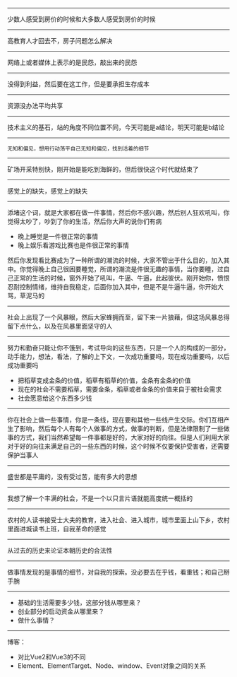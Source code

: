 -----

少数人感受到房价的时候和大多数人感受到房价的时候

----

高教育人才回去不，房子问题怎么解决

-----

网络上或者媒体上表示的是民怨，敲出来的民怨

-----

没得到利益，然后要在这工作，但是要承担生存成本

-----

资源没办法平均共享

----

技术主义的基石，站的角度不同位置不同，今天可能是a结论，明天可能是b结论

------

`无知和偏见，想用行动荡平自己无知和偏见，找到活着的细节`

-----

矿场开采特别快，刚开始是能吃到海鲜的，但后很快这个时代就结束了

------

感觉上的缺失，感觉上的缺失

-----

添堵这个词，就是大家都在做一件事情，然后你不感兴趣，然后别人狂欢吼叫，你觉得太吵了，吵到了你的生活，然后你大声的说你们有病

- 晚上睡觉是一件很正常的事情
- 晚上娱乐看游戏比赛也是件很正常的事情

然后你发现看比赛成为了一种所谓的潮流的时候，大家不管出于什么目的，加入其中。你觉得晚上自己很困要睡觉，所谓的潮流是件很无趣的事情，当你要睡，过自己正常的生活的时候，窗外开始了吼叫，牛逼、牛逼，此起彼伏。刚开始你，愤恨忍耐控制情绪，维持自我稳定，后面你加入其中，但是不是牛逼牛逼，你开始大骂，草泥马的

----

社会上出现了一个风暴眼，然后大家蜂拥而至，留下来一片狼藉，但这场风暴总得留下点什么，以及在风暴里面坚守的人

------

努力和勤奋只能让你不饿到，考试导向的这些东西，只是一个人的构成的一部分，动手能力，想法，看法，了解的上下文，一次成功重要吗，现在成功重要吗，以后成功重要吗

- 把稻草变成金条的价值，稻草有稻草的价值，金条有金条的价值
- 现在的社会不需要稻草，需要金条，稻草或者金条的价值来自于被社会需求
- 社会愿意给这个东西多少钱

------

你在社会上做一些事情，你是一条线，现在要和其他一些线产生交际。你们互相产生了影响，然后每个人有每个人做事的方式，做事的判断，但是法律限制了一些做事的方式，我们当然希望每一件事都是好的，大家对好的向往。但是人们利用大家对于好的向往来满足自己的一些东西的时候，这个时候不仅要保护受害者，还需要保护当事人

-----

盛世都是平庸的，没有受过苦，能有多大的思想

------

我想了解一个丰满的社会，不是一个以只言片语就能高度统一概括的

-----

农村的人读书接受士大夫的教育，进入社会、进入城市，城市里面上山下乡，农村里面进城读书上班，自我革命的感觉

------

从过去的历史来论证本朝历史的合法性

-----

做事情发现的是事情的细节，对自我的探索。没必要去在乎钱，看重钱；和自己掰手腕

------

- 基础的生活需要多少钱，这部分钱从哪里来？
- 创业部分的启动资金从哪里来？
- 做什么事情？

------

博客： 

- 对比Vue2和Vue3的不同
- Element、ElementTarget、Node、window、Event对象之间的关系